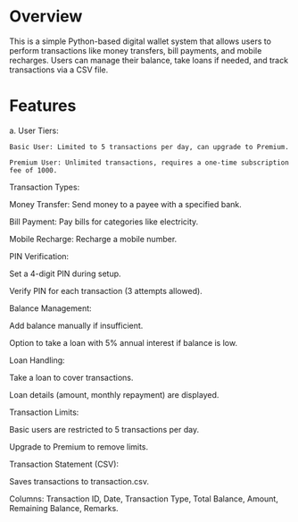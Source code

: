 # Overview

This is a simple Python-based digital wallet system that allows users to perform transactions like money transfers, bill payments, and mobile recharges. Users can manage their balance, take loans if needed, and track transactions via a CSV file.

# Features

a. User Tiers:

    Basic User: Limited to 5 transactions per day, can upgrade to Premium.

    Premium User: Unlimited transactions, requires a one-time subscription fee of 1000.



Transaction Types:





Money Transfer: Send money to a payee with a specified bank.



Bill Payment: Pay bills for categories like electricity.



Mobile Recharge: Recharge a mobile number.



PIN Verification:





Set a 4-digit PIN during setup.



Verify PIN for each transaction (3 attempts allowed).



Balance Management:





Add balance manually if insufficient.



Option to take a loan with 5% annual interest if balance is low.



Loan Handling:





Take a loan to cover transactions.



Loan details (amount, monthly repayment) are displayed.



Transaction Limits:





Basic users are restricted to 5 transactions per day.



Upgrade to Premium to remove limits.



Transaction Statement (CSV):





Saves transactions to transaction.csv.



Columns: Transaction ID, Date, Transaction Type, Total Balance, Amount, Remaining Balance, Remarks.
